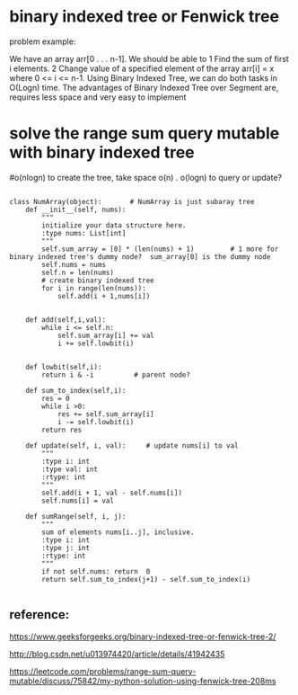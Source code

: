 

# binary indexed tree  or Fenwick tree

problem example:
    
We have an array arr[0 . . . n-1]. We should be able to
1 Find the sum of first i elements.
2 Change value of a specified element of the array arr[i] = x where 0 <= i <= n-1.
Using Binary Indexed Tree, we can do both tasks in O(Logn) time.
The advantages of Binary Indexed Tree over Segment are, requires less space and very easy to implement


# solve the range sum query mutable with binary indexed tree
#o(nlogn) to create the tree,   take space o(n)  . o(logn) to query or update?



```

class NumArray(object):       # NumArray is just subaray tree
    def __init__(self, nums):
        """
        initialize your data structure here.
        :type nums: List[int]
        """
        self.sum_array = [0] * (len(nums) + 1)         # 1 more for binary indexed tree's dummy node?  sum_array[0] is the dummy node
        self.nums = nums
        self.n = len(nums)
        # create binary indexed tree
        for i in range(len(nums)):
            self.add(i + 1,nums[i])
    
    
    def add(self,i,val):
        while i <= self.n:
            self.sum_array[i] += val
            i += self.lowbit(i)
    
    
    def lowbit(self,i):
        return i & -i          # parent node?     
    
    def sum_to_index(self,i):
        res = 0
        while i >0:
            res += self.sum_array[i]
            i -= self.lowbit(i)
        return res
    
    def update(self, i, val):     # update nums[i] to val
        """
        :type i: int
        :type val: int
        :rtype: int
        """
        self.add(i + 1, val - self.nums[i])
        self.nums[i] = val
    
    def sumRange(self, i, j):
        """
        sum of elements nums[i..j], inclusive.
        :type i: int
        :type j: int
        :rtype: int
        """
        if not self.nums: return  0
        return self.sum_to_index(j+1) - self.sum_to_index(i)


```
## reference:  
https://www.geeksforgeeks.org/binary-indexed-tree-or-fenwick-tree-2/
 
http://blog.csdn.net/u013974420/article/details/41942435
 
https://leetcode.com/problems/range-sum-query-mutable/discuss/75842/my-python-solution-using-fenwick-tree-208ms
 